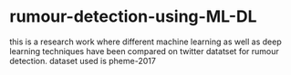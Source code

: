 # rumour-detection-using-ML-DL

this is a research work where different machine learning as well as deep learning techniques have been compared on twitter datatset for rumour detection.
dataset used is pheme-2017
